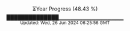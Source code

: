 <p align="center">
⏳Year Progress (48.43 %) <br>
██████████████▁▁▁▁▁▁▁▁▁▁▁▁▁▁▁▁ <br>
<sub>Updated: Wed, 26 Jun 2024 06:25:56 GMT</sub>
</p>

